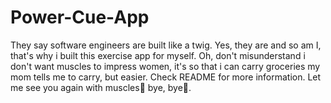 # Power-Cue-App
They say software engineers are built like a twig. Yes, they are and so am I, that's why i built this exercise app for myself. Oh, don't misunderstand i don't want muscles to impress women, it's so that i can carry groceries my mom tells me to carry, but easier. Check README for more information. Let me see you again with muscles💪 bye, bye👋.
